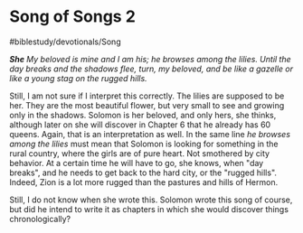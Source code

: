 # Song of Songs 2
#biblestudy/devotionals/Song

***She***
*My beloved is mine and I am his;*
*he browses among the lilies.*
*Until the day breaks*
*and the shadows flee,*
*turn, my beloved,*
*and be like a gazelle*
*or like a young stag*
*on the rugged hills.*

Still, I am not sure if I interpret this correctly. The lilies are supposed to be her. They are the most beautiful flower, but very small to see and growing only in the shadows. Solomon is her beloved, and only hers, she thinks, although later on she will discover in Chapter 6 that he already has 60 queens. Again, that is an interpretation as well. 
In the same line *he browses among the lilies* must mean that Solomon is looking for something in the rural country, where the girls are of pure heart. Not smothered by city behavior.
At a certain time he will have to go, she knows, when "day breaks", and he needs to get back to the hard city, or the "rugged hills". Indeed, Zion is a lot more rugged than the pastures and hills of Hermon.

Still, I do not know when she wrote this. Solomon wrote this song of course, but did he intend to write it as chapters in which she would discover things chronologically?